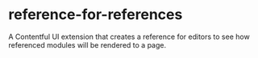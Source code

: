 # reference-for-references
A Contentful UI extension that creates a reference for editors to see how referenced modules will be rendered to a page.
